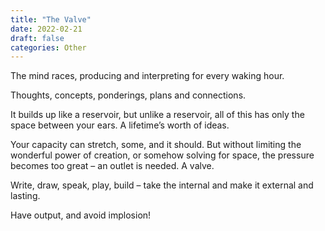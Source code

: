 ```yaml
---
title: "The Valve"
date: 2022-02-21
draft: false
categories: Other
---
```


The mind races, producing and interpreting for every waking hour.

Thoughts, concepts, ponderings, plans and connections.

It builds up like a reservoir, but unlike a reservoir, all of this has only the space between your ears. A lifetime’s worth of ideas.

Your capacity can stretch, some, and it should. But without limiting the wonderful power of creation, or somehow solving for space, the pressure becomes too great – an outlet is needed. A valve.

Write, draw, speak, play, build – take the internal and make it external and lasting.

Have output, and avoid implosion!

